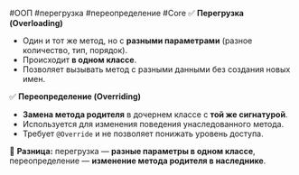 #ООП #перегрузка #переопределение #Core 
✅ **Перегрузка (Overloading)**
- Один и тот же метод, но с **разными параметрами** (разное количество, тип, порядок).
- Происходит **в одном классе**.
- Позволяет вызывать метод с разными данными без создания новых имен.

✅ **Переопределение (Overriding)**
- **Замена метода родителя** в дочернем классе с **той же сигнатурой**.
- Используется для изменения поведения унаследованного метода.
- Требует `@Override` и не позволяет понижать уровень доступа.

📌 **Разница:** перегрузка — **разные параметры в одном классе**, переопределение — **изменение метода родителя в наследнике**.